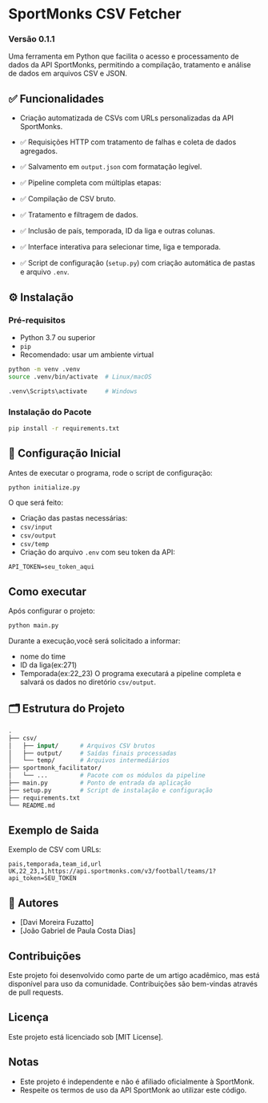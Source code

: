 # SportMonks CSV Fetcher
### Versão 0.1.1 
Uma ferramenta em Python que facilita o acesso e processamento de dados da API SportMonks, permitindo a compilação, tratamento e análise de dados em arquivos CSV e JSON.

## ✅ Funcionalidades
- Criação automatizada de CSVs com URLs personalizadas da API SportMonks.

- ✅ Requisições HTTP com tratamento de falhas e coleta de dados agregados.

- ✅ Salvamento em `output.json` com formatação legível.

- ✅ Pipeline completa com múltiplas etapas:

- ✅ Compilação de CSV bruto.

- ✅ Tratamento e filtragem de dados.

- ✅ Inclusão de país, temporada, ID da liga e outras colunas.

- ✅ Interface interativa para selecionar time, liga e temporada.

- ✅ Script de configuração (`setup.py`) com criação automática de pastas e arquivo `.env`.

## ⚙️ Instalação
### Pré-requisitos
- Python 3.7 ou superior
- `pip`
- Recomendado: usar um ambiente virtual
```bash
python -m venv .venv
source .venv/bin/activate  # Linux/macOS

.venv\Scripts\activate     # Windows
```

### Instalação do Pacote
```bash
pip install -r requirements.txt
```

## 🚀 Configuração Inicial
Antes de executar o programa, rode o script de configuração:
```bash
python initialize.py
```
O que será feito:
- Criação das pastas necessárias:
- `csv/input`
- `csv/output`
- `csv/temp`
- Criação do arquivo `.env` com seu token da API:
```
API_TOKEN=seu_token_aqui
```

## Como executar
Após configurar o projeto:
```bash
python main.py
```
Durante a execução,você será solicitado a informar:
- nome do time
- ID da liga(ex:271)
- Temporada(ex:22_23)
O programa executará a pipeline completa e salvará os dados no diretório `csv/output`.

## 🗂️ Estrutura do Projeto

```graphql
.
├── csv/
│   ├── input/      # Arquivos CSV brutos
│   ├── output/     # Saídas finais processadas
│   └── temp/       # Arquivos intermediários
├── sportmonk_facilitator/
│   └── ...         # Pacote com os módulos da pipeline
├── main.py         # Ponto de entrada da aplicação
├── setup.py        # Script de instalação e configuração
├── requirements.txt
└── README.md
```
## Exemplo de Saida
Exemplo de CSV com URLs:
```csv
pais,temporada,team_id,url
UK,22_23,1,https://api.sportmonks.com/v3/football/teams/1?api_token=SEU_TOKEN
```

## 👥 Autores
- [Davi Moreira Fuzatto]
- [João Gabriel de Paula Costa Dias]

## Contribuições
Este projeto foi desenvolvido como parte de um artigo acadêmico, mas está disponível para uso da comunidade. Contribuições são bem-vindas através de pull requests.
## Licença
Este projeto está licenciado sob [MIT License].

## Notas
- Este projeto é independente e não é afiliado oficialmente à SportMonk.
- Respeite os termos de uso da API SportMonk ao utilizar este código.